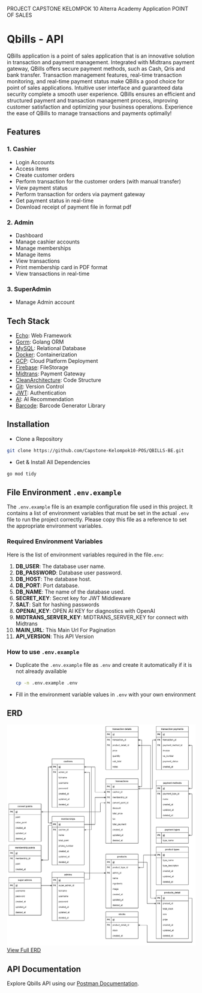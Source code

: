 PROJECT CAPSTONE KELOMPOK 10
Alterra Academy
Application POINT OF SALES

# Qbills - API

QBills application is a point of sales application that is an innovative solution in transaction and payment management. Integrated with Midtrans payment gateway, QBills offers secure payment methods, such as Cash, Qris and bank transfer. Transaction management features, real-time transaction monitoring, and real-time payment status make QBills a good choice for point of sales applications. Intuitive user interface and guaranteed data security complete a smooth user experience. QBills ensures an efficient and structured payment and transaction management process, improving customer satisfaction and optimizing your business operations. Experience the ease of QBills to manage transactions and payments optimally!

## Features

### 1. Cashier

- Login Accounts
- Access items
- Create customer orders
- Perform transaction for the customer orders (with manual transfer)
- View payment status
- Perform transaction for orders via payment gateway
- Get payment status in real-time
- Download receipt of payment file in format pdf

### 2. Admin

- Dashboard
- Manage cashier accounts
- Manage memberships
- Manage items
- View transactions
- Print membership card in PDF format
- View transactions in real-time

### 3. SuperAdmin

- Manage Admin account

## Tech Stack

- [Echo](https://echo.labstack.com/): Web Framework
- [Gorm](https://gorm.io/): Golang ORM
- [MySQL](https://www.mysql.com/): Relational Database
- [Docker](https://www.docker.com/): Containerization
- [GCP](https://cloud.google.com//): Cloud Platform Deployment
- [Firebase](https://firebase.google.com/): FileStorage
- [Midtrans](https://midtrans.com/): Payment Gateway
- [CleanArchitecture](https://github.com/Aszaychik/go-simple-clean-rest-api.git): Code Structure
- [Git](https://git-scm.com/): Version Control
- [JWT](https://jwt.io/): Authentication
- [AI](https://platform.openai.com/playground): AI Recommendation
- [Barcode](https://pkg.go.dev/github.com/boombuler/barcode): Barcode Generator Library

## Installation

- Clone a Repository

```bash
git clone https://github.com/Capstone-Kelompok10-POS/QBILLS-BE.git
```

- Get & Install All Dependencies

```bash
go mod tidy
```

## File Environment `.env.example`

The `.env.example` file is an example configuration file used in this project. It contains a list of environment variables that must be set in the actual `.env` file to run the project correctly. Please copy this file as a reference to set the appropriate environment variables.

### Required Environment Variables

Here is the list of environment variables required in the file`.env`:

1. **DB_USER**: The database user name.
2. **DB_PASSWORD**: Database user password.
3. **DB_HOST**: The database host.
4. **DB_PORT**: Port database.
5. **DB_NAME**: The name of the database used.
6. **SECRET_KEY**: Secret key for JWT Middleware
7. **SALT**: Salt for hashing passwords
8. **OPENAI_KEY**: OPEN AI KEY for diagnostics with OpenAI
9. **MIDTRANS_SERVER_KEY**: MIDTRANS_SERVER_KEY for connect with Midtrans
10. **MAIN_URL**: This Main Url For Pagination
11. **API_VERSION**: This API Version

### How to use `.env.example`

- Duplicate the `.env.example` file as `.env` and create it automatically if it is not already available

  ```bash
  cp -n .env.example .env
  ```

- Fill in the environment variable values in `.env` with your own environment

## ERD

![ERD](./docs/ERD-Qbills.png)
[View Full ERD](https://drive.google.com/file/d/1egsk7TcPV5pxvX0Yx-vPoiYNioB2mYDH/view?usp=sharing)

## API Documentation

Explore Qbills API using our [Postman Documentation](https://documenter.getpostman.com/view/24198072/2s9YXb95bM).
